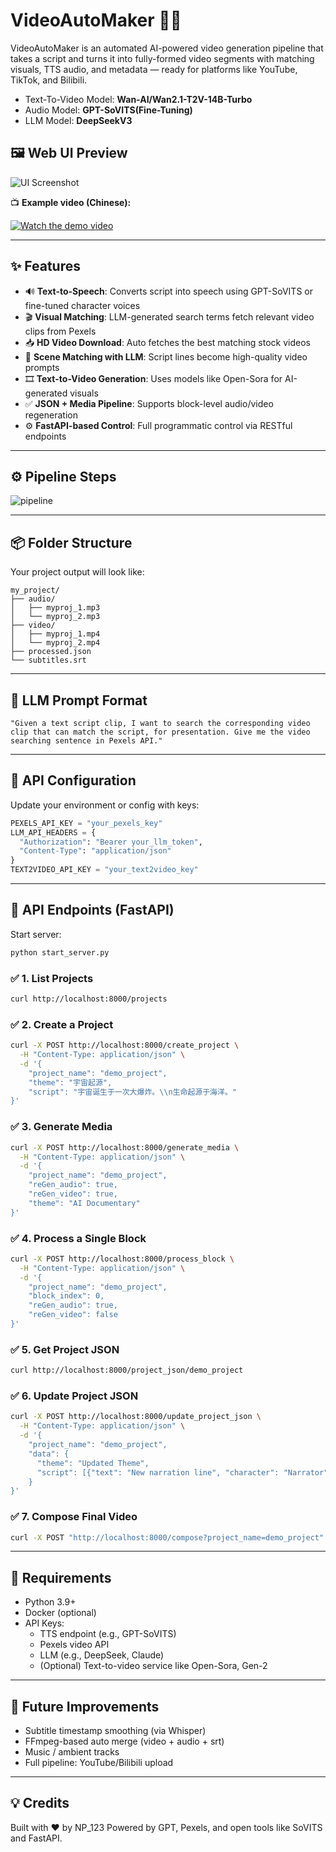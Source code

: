 # VideoAutoMaker 🎥🤖

VideoAutoMaker is an automated AI-powered video generation pipeline that takes a script and turns it into fully-formed video segments with matching visuals, TTS audio, and metadata — ready for platforms like YouTube, TikTok, and Bilibili.

- Text-To-Video Model: **Wan-AI/Wan2.1-T2V-14B-Turbo**
- Audio Model: **GPT-SoVITS(Fine-Tuning)**
- LLM Model: **DeepSeekV3**

## 🖼️ Web UI Preview

![UI Screenshot](example/picture/ui1.png) <!-- replace with actual image path -->

📺 **Example video (Chinese):**

[![Watch the demo video](https://img.youtube.com/vi/RjH_D1CPzps/0.jpg)](https://www.youtube.com/watch?v=RjH_D1CPzps)


---

## ✨ Features

- 🔊 **Text-to-Speech**: Converts script into speech using GPT-SoVITS or fine-tuned character voices
- 🎬 **Visual Matching**: LLM-generated search terms fetch relevant video clips from Pexels
- 📥 **HD Video Download**: Auto fetches the best matching stock videos
- 🧠 **Scene Matching with LLM**: Script lines become high-quality video prompts
- 🎞️ **Text-to-Video Generation**: Uses models like Open-Sora for AI-generated visuals
- ✅ **JSON + Media Pipeline**: Supports block-level audio/video regeneration
- ⚙️ **FastAPI-based Control**: Full programmatic control via RESTful endpoints

---

## ⚙️ Pipeline Steps 


![pipeline](example/picture/pipeline.png) <!-- replace with actual image path -->



---

## 📦 Folder Structure

Your project output will look like:

```text
my_project/
├── audio/
│   ├── myproj_1.mp3
│   └── myproj_2.mp3
├── video/
│   ├── myproj_1.mp4
│   └── myproj_2.mp4
├── processed.json
└── subtitles.srt
```

---

## 🧠 LLM Prompt Format

```text
"Given a text script clip, I want to search the corresponding video clip that can match the script, for presentation. Give me the video searching sentence in Pexels API."
```

---

## 🔐 API Configuration

Update your environment or config with keys:

```python
PEXELS_API_KEY = "your_pexels_key"
LLM_API_HEADERS = {
  "Authorization": "Bearer your_llm_token",
  "Content-Type": "application/json"
}
TEXT2VIDEO_API_KEY = "your_text2video_key"
```

---

## 🧪 API Endpoints (FastAPI)

Start server:

```bash
python start_server.py
```

### ✅ 1. List Projects

```bash
curl http://localhost:8000/projects
```

### ✅ 2. Create a Project

```bash
curl -X POST http://localhost:8000/create_project \
  -H "Content-Type: application/json" \
  -d '{
    "project_name": "demo_project",
    "theme": "宇宙起源",
    "script": "宇宙诞生于一次大爆炸。\\n生命起源于海洋。"
}'
```

### ✅ 3. Generate Media

```bash
curl -X POST http://localhost:8000/generate_media \
  -H "Content-Type: application/json" \
  -d '{
    "project_name": "demo_project",
    "reGen_audio": true,
    "reGen_video": true,
    "theme": "AI Documentary"
}'
```

### ✅ 4. Process a Single Block

```bash
curl -X POST http://localhost:8000/process_block \
  -H "Content-Type: application/json" \
  -d '{
    "project_name": "demo_project",
    "block_index": 0,
    "reGen_audio": true,
    "reGen_video": false
}'
```

### ✅ 5. Get Project JSON

```bash
curl http://localhost:8000/project_json/demo_project
```

### ✅ 6. Update Project JSON

```bash
curl -X POST http://localhost:8000/update_project_json \
  -H "Content-Type: application/json" \
  -d '{
    "project_name": "demo_project",
    "data": {
      "theme": "Updated Theme",
      "script": [{"text": "New narration line", "character": "Narrator"}]
    }
}'
```

### ✅ 7. Compose Final Video

```bash
curl -X POST "http://localhost:8000/compose?project_name=demo_project"
```

---

## 🧩 Requirements

- Python 3.9+
- Docker (optional)
- API Keys:
  - TTS endpoint (e.g., GPT-SoVITS)
  - Pexels video API
  - LLM (e.g., DeepSeek, Claude)
  - (Optional) Text-to-video service like Open-Sora, Gen-2

---

## 🚧 Future Improvements

- Subtitle timestamp smoothing (via Whisper)
- FFmpeg-based auto merge (video + audio + srt)
- Music / ambient tracks
- Full pipeline: YouTube/Bilibili upload

---

## 💡 Credits

Built with ❤️ by NP_123
Powered by GPT, Pexels, and open tools like SoVITS and FastAPI.

